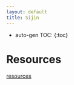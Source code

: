 ```yaml
---
layout: default
title: Sijin
---
```


* auto-gen TOC:
{:toc}


# Resources

[resources]({{site.baseurl}}/pages/resources.html)

<html>
<!-- <body background="{{site.baseurl}}/images/sky.jpeg"> -->
<style>    


html {   
    background-image:url('{{site.baseurl}}/images/sky.jpeg');
	background-repeat:no-repeat;
	background-size:cover;
}    

p {    
    font-family:Verdana;    
    font-weight:bold;    
    font-size:11px;    
}    
</style> 

<itsuper space>
</body>
</html>
